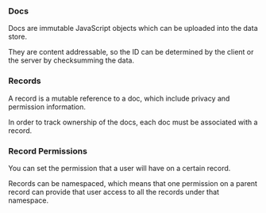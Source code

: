 
### Docs

Docs are immutable JavaScript objects which can be uploaded into the data store.

They are content addressable, so the ID can be determined by the client or the server by checksumming the data.

### Records

A record is a mutable reference to a doc, which include privacy and permission information.

In order to track ownership of the docs, each doc must be associated with a record.


### Record Permissions

You can set the permission that a user will have on a certain record.

Records can be namespaced, which means that one permission on a parent record can provide that user access to all the records under that namespace.